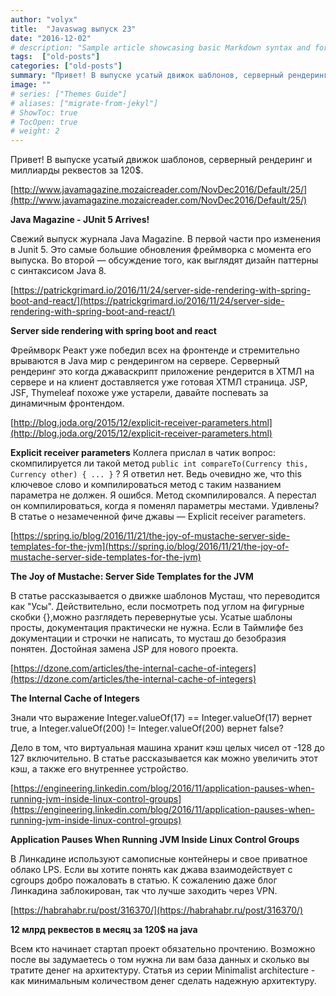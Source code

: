 ```yaml
---
author: "volyx"
title:  "Javaswag выпуск 23"
date: "2016-12-02"
# description: "Sample article showcasing basic Markdown syntax and formatting for HTML elements."
tags:  ["old-posts"]
categories: ["old-posts"]
summary: "Привет! В выпуске усатый движок шаблонов, серверный рендеринг и миллиарды реквестов за 120$."
image: ""
# series: ["Themes Guide"]
# aliases: ["migrate-from-jekyl"]
# ShowToc: true
# TocOpen: true
# weight: 2
---
```


Привет!
В выпуске усатый движок шаблонов, серверный рендеринг и миллиарды реквестов за 120$.

[http://www.javamagazine.mozaicreader.com/NovDec2016/Default/25/](http://www.javamagazine.mozaicreader.com/NovDec2016/Default/25/)

**Java Magazine - JUnit 5 Arrives!**

Свежий выпуск журнала Java Magazine. В первой части про изменения в Junit 5. Это самые большие обновления фреймворка с момента его выпуска. Во второй — обсуждение того, как выглядят дизайн паттерны с синтаксисом Java 8. 

[https://patrickgrimard.io/2016/11/24/server-side-rendering-with-spring-boot-and-react/](https://patrickgrimard.io/2016/11/24/server-side-rendering-with-spring-boot-and-react/)

**Server side rendering with spring boot and react**

Фреймворк Реакт уже победил всех на фронтенде и стремительно врываются в Java мир с рендерингом на сервере. Серверный рендеринг это когда джаваскрипт приложение рендерится в ХТМЛ на сервере и на клиент доставляется уже готовая ХТМЛ страница. JSP, JSF, Thymeleaf похоже уже устарели, давайте поспевать за динамичным фронтендом.  

[http://blog.joda.org/2015/12/explicit-receiver-parameters.html](http://blog.joda.org/2015/12/explicit-receiver-parameters.html)

**Explicit receiver parameters**
Коллега прислал в чатик вопрос: скомпилируется ли такой метод `public int compareTo(Currency this, Currency other) { ... }` ? Я ответил нет. Ведь очевидно же, что this ключевое слово и компилироваться метод с таким названием параметра не должен. Я ошибся. Метод скомпилировался. А перестал он компилироваться, когда я поменял параметры местами. Удивлены? В статье о незамеченной фиче джавы — Explicit receiver parameters.

[https://spring.io/blog/2016/11/21/the-joy-of-mustache-server-side-templates-for-the-jvm](https://spring.io/blog/2016/11/21/the-joy-of-mustache-server-side-templates-for-the-jvm)

**The Joy of Mustache: Server Side Templates for the JVM**

В статье рассказывается о движке шаблонов Мусташ, что переводится как "Усы". Действительно, если посмотреть под углом на фигурные скобки {},можно разглядеть перевернутые усы. Усатые шаблоны просты, документация практически не нужна. Если в Таймлифе без документации и строчки не написать, то мусташ до безобразия понятен. Достойная замена JSP для нового проекта.

[https://dzone.com/articles/the-internal-cache-of-integers](https://dzone.com/articles/the-internal-cache-of-integers)

**The Internal Cache of Integers**

Знали что выражение  Integer.valueOf(17) == Integer.valueOf(17) вернет true, а Integer.valueOf(200) != Integer.valueOf(200) вернет false?

Дело в том, что виртуальная машина хранит кэш целых чисел от -128 до 127 включительно. В статье рассказывается как можно увеличить этот кэш, а также его внутреннее устройство.

[https://engineering.linkedin.com/blog/2016/11/application-pauses-when-running-jvm-inside-linux-control-groups](https://engineering.linkedin.com/blog/2016/11/application-pauses-when-running-jvm-inside-linux-control-groups)

**Application Pauses When Running JVM Inside Linux Control Groups**

В Линкадине используют самописные контейнеры и свое приватное облако  LPS. Если вы хотите понять как джава взаимодействует с cgroups добро пожаловать в статью. К сожалению даже блог Линкадина заблокирован, так что лучше заходить через VPN.

[https://habrahabr.ru/post/316370/](https://habrahabr.ru/post/316370/)

**12 млрд реквестов в месяц за 120$ на java**

Всем кто начинает стартап проект обязательно прочтению. Возможно после вы задумаетесь о том нужна ли вам база данных и сколько вы тратите денег на архитектуру. Статья из серии Minimalist architecture - как минимальным количеством денег сделать надежную архитектуру.
